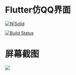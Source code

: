 # Flutter仿QQ界面

[![N|Solid](https://cldup.com/dTxpPi9lDf.thumb.png)](https://nodesource.com/products/nsolid)

[![Build Status](https://travis-ci.org/joemccann/dillinger.svg?branch=master)](https://travis-ci.org/joemccann/dillinger)

# 屏幕截图
![](https://github.com/guodongxiaren/ImageCache/raw/master/Logo/foryou.gif)  
